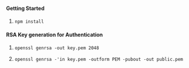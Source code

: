 #### Getting Started

1. `npm install`


#### RSA Key generation for Authentication

1. `openssl genrsa -out key.pem 2048`

2. `openssl genrsa -'in key.pem -outform PEM -pubout -out public.pem`